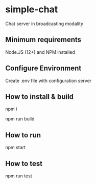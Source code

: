 # simple-chat
Chat server in broadcasting modality

## Minimum requirements
Node.JS (12+) and NPM installed

## Configure Environment
Create .env file with configuration server

## How to install & build
npm i

npm run build

## How to run
npm start

## How to test
npm run test


